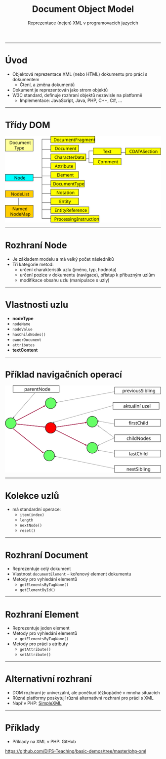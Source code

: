 <!-- .slide: class="section" -->

<header>
	<h1>Document Object Model</h1>
	<p>Reprezentace (nejen) XML v programovacích jazycích</p>
</header>

---
# Úvod
- Objektová reprezentace XML (nebo HTML) dokumentu pro práci s dokumentem
	- Čtení, a změna dokumentů
- Dokument je reprezentován jako strom objektů
- W3C standard, definuje rozhraní objektů nezávisle na platformě
	- Implementace: JavaScript, Java, PHP, C++, C#, …

---

# Třídy DOM

![DOM třídy](assets/dom_tridy.svg)

---

# Rozhraní Node
- Je základem modelu a má velký počet následníků
- Tři kategorie metod:
	- určení charakteristik uzlu (jméno, typ, hodnota)
	- určení pozice v dokumentu (navigace), přístup k příbuzným uzlům
	- modifikace obsahu uzlu (manipulace s uzly)

---

# Vlastnosti uzlu
- **nodeType**
- `nodeName`
- `nodeValue`
- `hasChildNodes()`
- `ownerDocument`
- `attributes`
- **textContent**

---

# Příklad navigačních operací

![DOM navigace](assets/dom_navig.svg)

---

# Kolekce uzlů
- má standardní operace:
	- `item(index)`
	- `length`
	- `nextNode()`
	- `reset()`

---

# Rozhraní Document

- Reprezentuje celý dokument
- Vlastnost `documentElement` – kořenový element dokumentu
- Metody pro vyhledání elementů
	- `getElementsByTagName()`
	- `getElementById()`

---

# Rozhraní Element

- Reprezentuje jeden element 
- Metody pro vyhledání elementů
	- `getElementsByTagName()`
- Metody pro práci s atributy
	- `getAttribute()`
	- `setAttribute()`

---

# Alternativní rozhraní

- DOM rozhraní je univerzální, ale poněkud těžkopádné v mnoha situacích
- Různé platformy poskytují různá alternativní rozhraní pro práci s XML
- Např v PHP: [SimpleXML](https://www.php.net/manual/en/book.simplexml.php)

---

# Příklady

- Příklady na XML v PHP: GitHub

https://github.com/DIFS-Teaching/basic-demos/tree/master/php-xml
 
